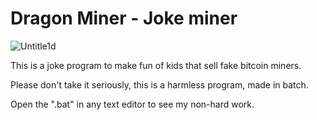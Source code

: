 # Dragon Miner - Joke miner

![Untitle1d](https://user-images.githubusercontent.com/102176023/169398108-37625893-af72-4b1d-bd28-618af7a7b390.png)

This is a joke program to make fun of kids that sell fake bitcoin miners.

Please don't take it seriously, this is a harmless program, made in batch.

Open the ".bat" in any text editor to see my non-hard work.

